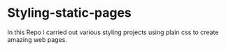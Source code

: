# Styling-static-pages
In this Repo i carried out various styling projects using plain css to create amazing web pages.
